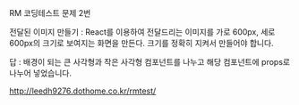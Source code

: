 RM 코딩테스트 문제 2번

전달된 이미지 만들기 : 
React를 이용하여 전달드리는 이미지를 가로 600px, 세로 600px의 크기로 보여지는 화면을 만든다.
크기를 정확히 지켜서 만들어야 합니다.

답 : 
배경이 되는 큰 사각형과 작은 사각형 컴포넌트를 나누고
해당 컴포넌트에 props로 나누어 넣었습니다.

http://leedh9276.dothome.co.kr/rmtest/